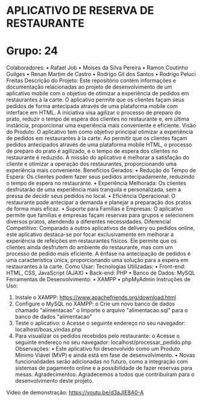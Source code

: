 # APLICATIVO DE RESERVA DE RESTAURANTE

# Grupo: 24
Colaboradores:
•	Rafael Job
•	Moises da Silva Pereira
•	Ramon Coutinho Guilges
•	Renan Martim de Castro
•	Rodrigo Gil dos Santos
•	Rodrigo Peluci Freitas
Descrição do Projeto:
Este repositório contém informações e documentação relacionadas ao projeto de desenvolvimento de um aplicativo mobile com o objetivo de otimizar a experiência de pedidos em restaurantes à la carte. O aplicativo permite que os clientes façam seus pedidos de forma antecipada através de uma plataforma mobile com interface em HTML. A iniciativa visa agilizar o processo de preparo do prato, reduzir o tempo de espera dos clientes no restaurante e, em última instância, proporcionar uma experiência mais conveniente e eficiente.
Visão do Produto:
O aplicativo tem como objetivo principal otimizar a experiência de pedidos em restaurantes à la carte. Ao permitir que os clientes façam pedidos antecipados através de uma plataforma mobile HTML, o processo de preparo do prato é agilizado, e o tempo de espera dos clientes no restaurante é reduzido. A missão do aplicativo é melhorar a satisfação do cliente e otimizar a operação dos restaurantes, proporcionando uma experiência mais conveniente.
Benefícios Gerados:
•	Redução do Tempo de Espera: Os clientes podem fazer seus pedidos antecipadamente, reduzindo o tempo de espera no restaurante.
•	Experiência Melhorada: Os clientes desfrutarão de uma experiência mais tranquila e personalizada, sem a pressa de decidir seus pedidos no local.
•	Eficiência Operacional: O restaurante pode antecipar a demanda e planejar a preparação dos pratos de forma mais eficaz.
•	Suporte para Famílias e Empresas: O aplicativo permite que famílias e empresas façam reservas para grupos e selecionem diversos pratos, atendendo a diferentes necessidades.
Diferencial Competitivo:
Comparado a outros aplicativos de delivery ou pedidos online, este aplicativo destaca-se por focar exclusivamente em melhorar a experiência de refeições em restaurantes físicos. Ele permite que os clientes ainda desfrutem do ambiente do restaurante, mas com um processo de pedido mais eficiente. A ênfase na antecipação de pedidos é uma característica única, proporcionando uma solução para a espera em restaurantes à la carte.
Como Usar:
Tecnologias Utilizadas:
•	Front-end: HTML, CSS, JavaScript (AJAX)
•	Back-end: PHP
•	Banco de Dados: MySQL
Ferramentas de Desenvolvimento:
•	XAMPP
•	phpMyAdmin
Instruções de Uso:
1.	Instale o XAMPP: https://www.apachefriends.org/download.html
2.	Configure o MySQL no XAMPP:
o	Crie um novo banco de dados chamado "alimentacao"
o	Importe o arquivo "alimentacao.sql" para o banco de dados "alimentacao"
3.	Teste o aplicativo:
o	Acesse o seguinte endereço no seu navegador: localhost/boas_vindas.php
4.	Para visualizar os pedidos recebidos pelo restaurante:
o	Acesse o seguinte endereço no seu navegador: localhost/processar_pedido.php
Observações:
•	Este aplicativo foi desenvolvido como um Produto Mínimo Viável (MVP) e ainda está em fase de desenvolvimento.
•	Novas funcionalidades serão adicionadas no futuro, como a integração com sistemas de pagamento online e a possibilidade de fazer reservas para mesas.
Agradecimentos:
Agradecemos a todos que contribuíram para o desenvolvimento deste projeto.

Video de demonstração:
https://youtu.be/d3aJIE8A0-A
